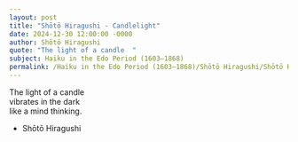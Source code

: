 ```yaml
---
layout: post
title: "Shōtō Hiragushi - Candlelight"
date: 2024-12-30 12:00:00 -0000
author: Shōtō Hiragushi
quote: "The light of a candle  "
subject: Haiku in the Edo Period (1603–1868)
permalink: /Haiku in the Edo Period (1603–1868)/Shōtō Hiragushi/Shōtō Hiragushi - Candlelight
---
```


The light of a candle  
vibrates in the dark  
like a mind thinking.

- Shōtō Hiragushi
